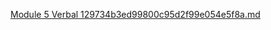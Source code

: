 [Module 5 Verbal 129734b3ed99800c95d2f99e054e5f8a.md](https://github.com/user-attachments/files/17544508/Module.5.Verbal.129734b3ed99800c95d2f99e054e5f8a.md)
